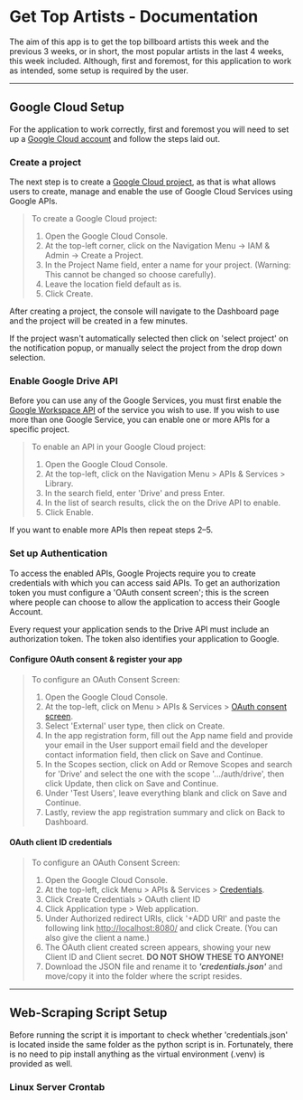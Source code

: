 # Get Top Artists - Documentation
The aim of this app is to get the top billboard artists this week and the previous 3 weeks, or in short, the most popular artists in the last 4 weeks, this week included. Although, first and foremost, for this application to work as intended, some setup is required by the user.
***
## Google Cloud Setup
For the application to work correctly, first and foremost you will need to set up a [Google Cloud account](https://console.cloud.google.com) and follow the steps laid out.
### Create a project
The next step is to create a [Google Cloud project](https://developers.google.com/workspace/guides/create-project), as that is what allows users to create, manage and enable the use of Google Cloud Services using Google APIs.
>To create a Google Cloud project:
> 1. Open the Google Cloud Console.
> 1. At the top-left corner, click on the Navigation Menu -> IAM & Admin -> Create a Project.
> 1. In the Project Name field, enter a name for your project. (Warning: This cannot be changed so choose carefully).
> 1. Leave the location field default as is.
> 1. Click Create.

After creating a project, the console will navigate to the Dashboard page and the project will be created in a few minutes.

If the project wasn't automatically selected then click on 'select project' on the notification popup, or manually select the project from the drop down selection.
### Enable Google Drive API
Before you can use any of the Google Services, you must first enable the [Google Workspace API](https://developers.google.com/workspace/guides/enable-apis) of the service you wish to use. If you wish to use more than one Google Service, you can enable one or more APIs for a specific project.
>To enable an API in your Google Cloud project:
> 1. Open the Google Cloud Console.
> 1. At the top-left, click on the Navigation Menu > APIs & Services > Library.
> 1. In the search field, enter 'Drive' and press Enter.
> 1. In the list of search results, click the on the Drive API to enable.
> 1. Click Enable. 

If you want to enable more APIs then repeat steps 2–5.
### Set up Authentication 
To access the enabled APIs, Google Projects require you to create credentials with which you can access said APIs. To get an authorization token you must configure a 'OAuth consent screen'; this is the screen where people can choose to allow the application to access their Google Account.

Every request your application sends to the Drive API must include an authorization token. The token also identifies your application to Google.
#### Configure OAuth consent & register your app
> To configure an OAuth Consent Screen:
> 1. Open the Google Cloud Console.
> 1. At the top-left, click on Menu > APIs & Services > [OAuth consent screen](https://console.cloud.google.com/apis/credentials/consent).
> 1. Select 'External' user type, then click on Create.
> 1. In the app registration form, fill out the App name field and provide your email in the User support email field and the developer contact information field, then click on Save and Continue.
> 1. In the Scopes section, click on Add or Remove Scopes and search for 'Drive' and select the one with the scope '.../auth/drive', then click Update, then click on Save and Continue.
> 1. Under 'Test Users', leave everything blank and click on Save and Continue.
> 1. Lastly, review the app registration summary and click on Back to Dashboard.
#### OAuth client ID credentials
> To configure an OAuth Consent Screen:
> 1. Open the Google Cloud Console.
> 1. At the top-left, click Menu > APIs & Services > [Credentials](https://console.cloud.google.com/apis/credentials).
> 1. Click Create Credentials > OAuth client ID
> 1. Click Application type > Web application.
> 1. Under Authorized redirect URIs, click '+ADD URI' and paste the following link <u>http<nolink>://localhost:8080/</u> and click Create. (You can also give the client a name.)
> 1. The OAuth client created screen appears, showing your new Client ID and Client secret. __DO NOT SHOW THESE TO ANYONE!__ 
> 1. Download the JSON file and rename it to ***'credentials.json'*** and move/copy it into the folder where the script resides.
***
## Web-Scraping Script Setup
Before running the script it is important to check whether 'credentials.json' is located inside the same folder as the python script is in. Fortunately, there is no need to pip install anything as the virtual environment (.venv) is provided as well.
### Linux Server Crontab

